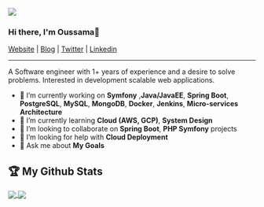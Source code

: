 ![](https://komarev.com/ghpvc/?username=OussamaNairi)
### Hi there, I'm Oussama👦

[Website](https://oussamanairi.com/) |
[Blog](https://medium.com/@oussamanairi) |
[Twitter](https://twitter.com/TNOussamaTN) |
[Linkedin](https://www.linkedin.com/in/oussamanairi/)

---

A Software engineer with 1+ years of experience and a desire to solve problems. Interested in development scalable web applications. 

- 🔭 I’m currently working on **Symfony** ,**Java/JavaEE**, **Spring Boot**, **PostgreSQL**, **MySQL**, **MongoDB**, **Docker**, **Jenkins**, **Micro-services Architecture**
- 🌱 I’m currently learning **Cloud (AWS, GCP)**, **System Design**
- 👯 I’m looking to collaborate on **Spring Boot**, **PHP Symfony** projects 
- 🤔 I’m looking for help with **Cloud Deployment**
- 💬 Ask me about **My Goals**

## :trophy: My Github Stats
<p align="left" justify="center">
  <a href="https://github.com/OussamaNairi/github-readme-stats" target="_blank" justify="center">
    <img align="center" src="https://github-readme-stats.vercel.app/api?username=OussamaNairi&show_icons=true&title_color=2e2e2e&hide=issues&include_all_commits=true&count_private=true"/>
    <img align="center" src="https://github-readme-stats.vercel.app/api/top-langs/?username=OussamaNairi&hide=html,css,Jupyter+Notebook" />
  </a>
</p>

